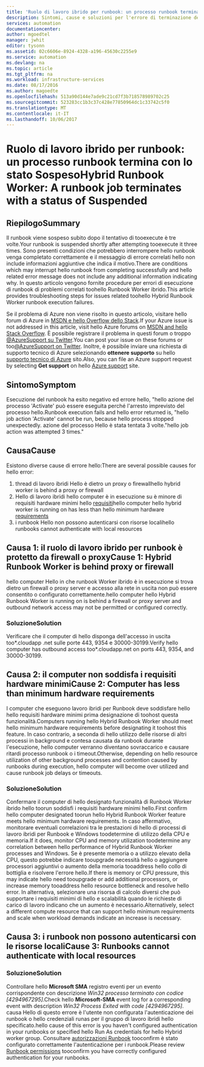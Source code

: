 ```yaml
---
title: 'Ruolo di lavoro ibrido per runbook: un processo runbook termina con lo stato Sospeso | Documentazione Microsoft'
description: Sintomi, cause e soluzioni per l'errore di terminazione del processo ruolo di lavoro ibrido per runbook.
services: automation
documentationcenter: 
author: mgoedtel
manager: jwhit
editor: tysonn
ms.assetid: 02c6606e-8924-4328-a196-45630c2255e9
ms.service: automation
ms.devlang: na
ms.topic: article
ms.tgt_pltfrm: na
ms.workload: infrastructure-services
ms.date: 08/17/2016
ms.author: magoedte
ms.openlocfilehash: 513a90d144e7ade9c21cd7f3b718578989702c25
ms.sourcegitcommit: 523283cc1b3c37c428e77850964dc1c33742c5f0
ms.translationtype: MT
ms.contentlocale: it-IT
ms.lasthandoff: 10/06/2017
---
```

# <a name="hybrid-runbook-worker-a-runbook-job-terminates-with-a-status-of-suspended"></a><span data-ttu-id="ad538-103">Ruolo di lavoro ibrido per runbook: un processo runbook termina con lo stato Sospeso</span><span class="sxs-lookup"><span data-stu-id="ad538-103">Hybrid Runbook Worker: A runbook job terminates with a status of Suspended</span></span>
## <a name="summary"></a><span data-ttu-id="ad538-104">Riepilogo</span><span class="sxs-lookup"><span data-stu-id="ad538-104">Summary</span></span>
<span data-ttu-id="ad538-105">Il runbook viene sospeso subito dopo il tentativo di tooexecute è tre volte.</span><span class="sxs-lookup"><span data-stu-id="ad538-105">Your runbook is suspended shortly after attempting tooexecute it three times.</span></span> <span data-ttu-id="ad538-106">Sono presenti condizioni che potrebbero interrompere hello runbook venga completato correttamente e il messaggio di errore correlati hello non include informazioni aggiuntive che indica il motivo.</span><span class="sxs-lookup"><span data-stu-id="ad538-106">There are conditions which may interrupt hello runbook from completing successfully and hello related error message does not include any additional information indicating why.</span></span> <span data-ttu-id="ad538-107">In questo articolo vengono fornite procedure per errori di esecuzione di runbook di problemi correlati toohello Runbook Worker ibrido.</span><span class="sxs-lookup"><span data-stu-id="ad538-107">This article provides troubleshooting steps for issues related toohello Hybrid Runbook Worker runbook execution failures.</span></span>

<span data-ttu-id="ad538-108">Se il problema di Azure non viene risolto in questo articolo, visitare hello forum di Azure in [MSDN e hello Overflow dello Stack](https://azure.microsoft.com/support/forums/).</span><span class="sxs-lookup"><span data-stu-id="ad538-108">If your Azure issue is not addressed in this article, visit hello Azure forums on [MSDN and hello Stack Overflow](https://azure.microsoft.com/support/forums/).</span></span> <span data-ttu-id="ad538-109">È possibile registrare il problema in questi forum o troppo[ @AzureSupport su Twitter](https://twitter.com/AzureSupport).</span><span class="sxs-lookup"><span data-stu-id="ad538-109">You can post your issue on these forums or too[@AzureSupport on Twitter](https://twitter.com/AzureSupport).</span></span> <span data-ttu-id="ad538-110">Inoltre, è possibile inviare una richiesta di supporto tecnico di Azure selezionando **ottenere supporto** su hello [supporto tecnico di Azure](https://azure.microsoft.com/support/options/) sito.</span><span class="sxs-lookup"><span data-stu-id="ad538-110">Also, you can file an Azure support request by selecting **Get support** on hello [Azure support](https://azure.microsoft.com/support/options/) site.</span></span>

## <a name="symptom"></a><span data-ttu-id="ad538-111">Sintomo</span><span class="sxs-lookup"><span data-stu-id="ad538-111">Symptom</span></span>
<span data-ttu-id="ad538-112">Esecuzione del runbook ha esito negativo ed errore hello, "hello azione del processo 'Activate' può essere eseguita perché l'arresto imprevisto del processo hello.</span><span class="sxs-lookup"><span data-stu-id="ad538-112">Runbook execution fails and hello error returned is, "hello job action 'Activate' cannot be run, because hello process stopped unexpectedly.</span></span> <span data-ttu-id="ad538-113">azione del processo Hello è stata tentata 3 volte."</span><span class="sxs-lookup"><span data-stu-id="ad538-113">hello job action was attempted 3 times."</span></span>

## <a name="cause"></a><span data-ttu-id="ad538-114">Causa</span><span class="sxs-lookup"><span data-stu-id="ad538-114">Cause</span></span>
<span data-ttu-id="ad538-115">Esistono diverse cause di errore hello:</span><span class="sxs-lookup"><span data-stu-id="ad538-115">There are several possible causes for hello error:</span></span> 

1. <span data-ttu-id="ad538-116">thread di lavoro ibridi Hello è dietro un proxy o firewall</span><span class="sxs-lookup"><span data-stu-id="ad538-116">hello hybrid worker is behind a proxy or firewall</span></span>
2. <span data-ttu-id="ad538-117">Hello di lavoro ibridi hello computer è in esecuzione su è minore di requisiti hardware minimi hello [requisiti](automation-hybrid-runbook-worker.md#hybrid-runbook-worker-requirements)</span><span class="sxs-lookup"><span data-stu-id="ad538-117">hello computer hello hybrid worker is running on has less than hello minimum hardware [requirements](automation-hybrid-runbook-worker.md#hybrid-runbook-worker-requirements)</span></span> 
3. <span data-ttu-id="ad538-118">i runbook Hello non possono autenticarsi con risorse locali</span><span class="sxs-lookup"><span data-stu-id="ad538-118">hello runbooks cannot authenticate with local resources</span></span>

## <a name="cause-1-hybrid-runbook-worker-is-behind-proxy-or-firewall"></a><span data-ttu-id="ad538-119">Causa 1: il ruolo di lavoro ibrido per runbook è protetto da firewall o proxy</span><span class="sxs-lookup"><span data-stu-id="ad538-119">Cause 1: Hybrid Runbook Worker is behind proxy or firewall</span></span>
<span data-ttu-id="ad538-120">hello computer Hello in che runbook Worker ibrido è in esecuzione si trova dietro un firewall o proxy server e accesso alla rete in uscita non può essere consentito o configurato correttamente.</span><span class="sxs-lookup"><span data-stu-id="ad538-120">hello computer hello Hybrid Runbook Worker is running on is behind a firewall or proxy server and outbound network access may not be permitted or configured correctly.</span></span>

### <a name="solution"></a><span data-ttu-id="ad538-121">Soluzione</span><span class="sxs-lookup"><span data-stu-id="ad538-121">Solution</span></span>
<span data-ttu-id="ad538-122">Verificare che il computer di hello disponga dell'accesso in uscita too*.cloudapp .net sulle porte 443, 9354 e 30000-30199.</span><span class="sxs-lookup"><span data-stu-id="ad538-122">Verify hello computer has outbound access too*.cloudapp.net on ports 443, 9354, and 30000-30199.</span></span> 

## <a name="cause-2-computer-has-less-than-minimum-hardware-requirements"></a><span data-ttu-id="ad538-123">Causa 2: il computer non soddisfa i requisiti hardware minimi</span><span class="sxs-lookup"><span data-stu-id="ad538-123">Cause 2: Computer has less than minimum hardware requirements</span></span>
<span data-ttu-id="ad538-124">I computer che eseguono lavoro ibridi per Runbook deve soddisfare hello hello requisiti hardware minimi prima designazione di toohost questa funzionalità.</span><span class="sxs-lookup"><span data-stu-id="ad538-124">Computers running hello Hybrid Runbook Worker should meet hello minimum hardware requirements before designating it toohost this feature.</span></span> <span data-ttu-id="ad538-125">In caso contrario, a seconda di hello utilizzo delle risorse di altri processi in background e contesa causata da runbook durante l'esecuzione, hello computer verranno diventano sovraccarico e causare ritardi processo runbook o i timeout.</span><span class="sxs-lookup"><span data-stu-id="ad538-125">Otherwise, depending on hello resource utilization of other background processes and contention caused by runbooks during execution, hello computer will become over utilized and cause runbook job delays or timeouts.</span></span> 

### <a name="solution"></a><span data-ttu-id="ad538-126">Soluzione</span><span class="sxs-lookup"><span data-stu-id="ad538-126">Solution</span></span>
<span data-ttu-id="ad538-127">Confermare il computer di hello designato funzionalità di Runbook Worker ibrido hello toorun soddisfi i requisiti hardware minimi hello.</span><span class="sxs-lookup"><span data-stu-id="ad538-127">First confirm hello computer designated toorun hello Hybrid Runbook Worker feature meets hello minimum hardware requirements.</span></span>  <span data-ttu-id="ad538-128">In caso affermativo, monitorare eventuali correlazioni tra le prestazioni di hello di processi di lavoro ibridi per Runbook e Windows toodetermine di utilizzo della CPU e memoria.</span><span class="sxs-lookup"><span data-stu-id="ad538-128">If it does, monitor CPU and memory utilization toodetermine any correlation between hello performance of Hybrid Runbook Worker processes and Windows.</span></span>  <span data-ttu-id="ad538-129">Se è presente memoria o a utilizzo elevato della CPU, questo potrebbe indicare tooupgrade necessità hello o aggiungere processori aggiuntivi o aumento della memoria tooaddress hello collo di bottiglia e risolvere l'errore hello.</span><span class="sxs-lookup"><span data-stu-id="ad538-129">If there is memory or CPU pressure, this may indicate hello need tooupgrade or add additional processors, or increase memory tooaddress hello resource bottleneck and resolve hello error.</span></span> <span data-ttu-id="ad538-130">In alternativa, selezionare una risorsa di calcolo diversi che può supportare i requisiti minimi di hello e scalabilità quando le richieste di carico di lavoro indicano che un aumento è necessario.</span><span class="sxs-lookup"><span data-stu-id="ad538-130">Alternatively, select a different compute resource that can support hello minimum requirements and scale when workload demands indicate an increase is necessary.</span></span>         

## <a name="cause-3-runbooks-cannot-authenticate-with-local-resources"></a><span data-ttu-id="ad538-131">Causa 3: i runbook non possono autenticarsi con le risorse locali</span><span class="sxs-lookup"><span data-stu-id="ad538-131">Cause 3: Runbooks cannot authenticate with local resources</span></span>
### <a name="solution"></a><span data-ttu-id="ad538-132">Soluzione</span><span class="sxs-lookup"><span data-stu-id="ad538-132">Solution</span></span>
<span data-ttu-id="ad538-133">Controllare hello **Microsoft SMA** registro eventi per un evento corrispondente con descrizione *Win32 processo terminato con codice [4294967295]*.</span><span class="sxs-lookup"><span data-stu-id="ad538-133">Check hello **Microsoft-SMA** event log for a corresponding event with description *Win32 Process Exited with code [4294967295]*.</span></span>  <span data-ttu-id="ad538-134">causa Hello di questo errore è l'utente non configurata l'autenticazione dei runbook o hello credenziali runas per il gruppo di lavoro ibridi hello specificato.</span><span class="sxs-lookup"><span data-stu-id="ad538-134">hello cause of this error is you haven't configured authentication in your runbooks or specified hello Run As credentials for hello Hybrid worker group.</span></span>  <span data-ttu-id="ad538-135">Consultare [autorizzazioni Runbook](automation-hybrid-runbook-worker.md#runbook-permissions) tooconfirm è stato configurato correttamente l'autenticazione per i runbook.</span><span class="sxs-lookup"><span data-stu-id="ad538-135">Please review [Runbook permissions](automation-hybrid-runbook-worker.md#runbook-permissions) tooconfirm you have correctly configured authentication for your runbooks.</span></span>  

